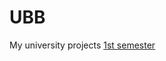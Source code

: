 # UBB
My university projects
[1st semester](https://github.com/915-Nichifor-Dragos/UBB/tree/main/1st%20semester)
